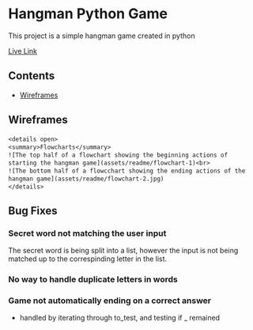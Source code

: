 # Hangman Python Game

This project is a simple hangman game created in python

[Live Link]()

## Contents

- [Wireframes](#Wireframes)

## Wireframes
    <details open>
    <summary>Flowcharts</summary>
    ![The top half of a flowchart showing the beginning actions of starting the hangman game](assets/readme/flowchart-1)<br>
    ![The bottom half of a flowcchart showing the ending actions of the hangman game](assets/readme/flowchart-2.jpg)
    </details>

## Bug Fixes

### Secret word not matching the user input

The secret word is being split into a list, however the input is not being matched up to the correspinding letter in the list.

### No way to handle duplicate letters in words

### Game not automatically ending on a correct answer

- handled by iterating through to_test, and testing if _ remained